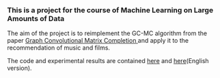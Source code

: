 ### This is a project for the course of Machine Learning on Large Amounts of Data

The aim of the project is to reimplement the GC-MC algorithm from the paper [Graph Convolutional Matrix Completion
](https://arxiv.org/pdf/1706.02263v2.pdf) and apply it to the recommendation of music and films.

The code and experimental results are contained [here](homework.ipynb) and [here](homework_english.ipynb)(English version).